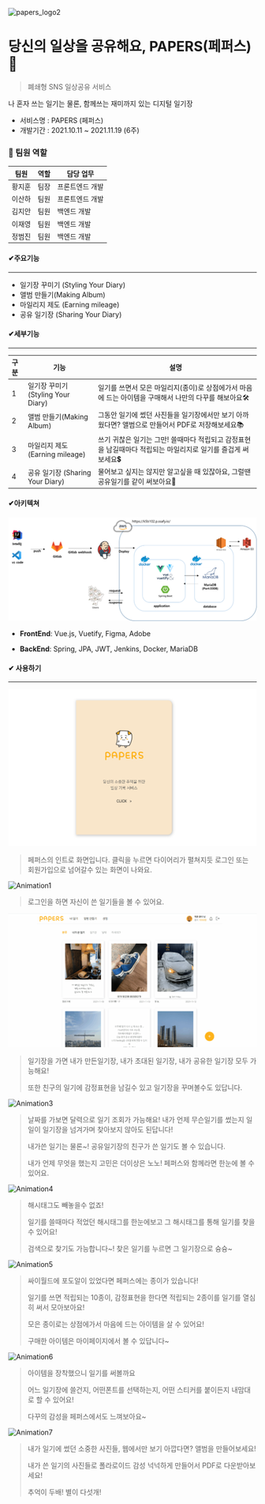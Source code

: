 ![papers_logo2](https://user-images.githubusercontent.com/78480984/143378253-988cab87-969a-41d9-99fd-54540eaff369.png)

# 당신의 일상을 공유해요, PAPERS(페퍼스)📖

> 폐쇄형 SNS 일상공유 서비스

나 혼자 쓰는 일기는 물론, 함께쓰는 재미까지 있는 디지털 일기장

- 서비스명 : PAPERS (페퍼스)
- 개발기간 : 2021.10.11 ~ 2021.11.19 (6주)

### 👩 팀원 역할
| 팀원 | 역할 | 담당 업무
| ------ | ------ | ------ |
| 황지훈 | 팀장 | 프론트엔드 개발 |
| 이산하 | 팀원 | 프론트엔드 개발 |
| 김지안 | 팀원 | 백엔드 개발 |
| 이재영 | 팀원 | 백엔드 개발 |
| 정범진 | 팀원 | 백엔드 개발 |


#### ✔주요기능

------

- 일기장 꾸미기 (Styling Your Diary)
- 앨범 만들기(Making Album)
- 마일리지 제도 (Earning mileage)
- 공유 일기장 (Sharing Your Diary)



#### ✔세부기능

------

| 구분 | 기능                               | 설명                                                         |
| :--- | ---------------------------------- | ------------------------------------------------------------ |
| 1    | 일기장 꾸미기 (Styling Your Diary) | 일기를 쓰면서 모은 마일리지(종이)로 상점에가서 마음에 드는 아이템을 구매해서 나만의 다꾸를 해보아요🛠 |
| 2    | 앨범 만들기(Making Album)          | 그동안 일기에 썼던 사진들을 일기장에서만 보기 아까웠다면? 앨범으로 만들어서 PDF로 저장해보세요📚 |
| 3    | 마일리지 제도 (Earning mileage)    | 쓰기 귀찮은 일기는 그만! 쓸때마다 적립되고 감정표현을 남길때마다 적립되는 마일리지로 일기를 즐겁게 써보세요💲 |
| 4    | 공유 일기장 (Sharing Your Diary)   | 물어보고 싶지는 않지만 알고싶을 때 있잖아요, 그럴땐 공유일기를 같이 써보아요💌 |



#### ✔아키텍쳐



![아키텍쳐](README.assets/아키텍쳐.png)



- **FrontEnd**: Vue.js, Vuetify, Figma, Adobe

- **BackEnd**: Spring, JPA, JWT, Jenkins, Docker, MariaDB



#### ✔ 사용하기

------

![Animation](README.assets/Animation.gif)

> 페퍼스의 인트로 화면입니다. 클릭을 누르면 다이어리가 펼쳐지듯 로그인 또는 회원가입으로 넘어갈수 있는 화면이 나와요.



![Animation1](README.assets/Animation1.gif)

> 로그인을 하면 자신이 쓴 일기들을 볼 수 있어요.





![Animation2](README.assets/Animation2.gif)

> 일기장을 가면 내가 만든일기장, 내가 초대된 일기장, 내가 공유한 일기장 모두 가능해요!
>
> 또한 친구의 일기에 감정표현을 남길수 있고 일기장을 꾸며볼수도 있답니다.





![Animation3](README.assets/Animation3.gif)

> 날짜를 가보면 달력으로 일기 조회가 가능해요! 내가 언제 무슨일기를 썼는지 일일이 일기장을 넘겨가며 찾아보지 않아도 된답니다!
>
> 내가쓴 일기는 물론~! 공유일기장의 친구가 쓴 일기도 볼 수 있습니다.
>
> 내가 언제 무엇을 했는지 고민은 더이상은 노노! 페퍼스와 함께라면 한눈에 볼 수 있어요.





![Animation4](README.assets/Animation4.gif)

> 해시태그도 빼놓을수 없죠! 
>
> 일기를 쓸때마다 적었던 해시태그를 한눈에보고 그 해시태그를 통해 일기를 찾을 수 있어요!
>
> 검색으로 찾기도 가능합니다~! 찾은 일기를 누르면 그 일기장으로 슝슝~





![Animation5](README.assets/Animation5.gif)

> 싸이월드에 포도알이 있었다면 페퍼스에는 종이가 있습니다!
>
> 일기를 쓰면 적립되는 10종이, 감정표현을 한다면 적립되는 2종이를 일기를 열심히 써서 모아보아요!
>
> 모은 종이로는 상점에가서 마음에 드는 아이템을 살 수 있어요!
>
> 구매한 아이템은 마이페이지에서 볼 수 있답니다~





![Animation6](README.assets/Animation6.gif)

> 아이템을 장착했으니 일기를 써볼까요
>
> 어느 일기장에 쓸건지, 어떤폰트를 선택하는지, 어떤 스티커를 붙이든지 내맘대로 할 수 있어요!
>
> 다꾸의 감성을 페퍼스에서도 느껴보아요~





![Animation7](README.assets/Animation7.gif)

> 내가 일기에 썼던 소중한 사진들, 웹에서만 보기 아깝다면? 앨범을 만들어보세요!
>
> 내가 쓴 일기의 사진들로 폴라로이드 감성 넉넉하게 만들어서 PDF로 다운받아보세요!
>
> 추억이 두배! 별이 다섯개!

